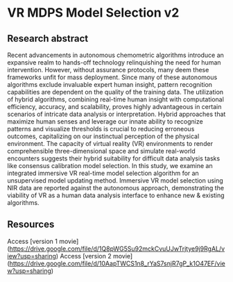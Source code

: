 # VR MDPS Model Selection v2
## Research abstract
Recent advancements in autonomous chemometric algorithms introduce an expansive realm to hands-off technology relinquishing the need for human intervention. However, without assurance protocols, many deem these frameworks unfit for mass deployment. Since many of these autonomous algorithms exclude invaluable expert human insight, pattern recognition capabilities are dependent on the quality of the training data. The utilization of hybrid algorithms, combining real-time human insight with computational efficiency, accuracy, and scalability, proves highly advantageous in certain scenarios of intricate data analysis or interpretation. Hybrid approaches that maximize human senses and leverage our innate ability to recognize patterns and visualize thresholds is crucial to reducing erroneous outcomes, capitalizing on our instinctual perception of the physical environment. The capacity of virtual reality (VR) environments to render comprehensible three-dimensional space and simulate real-world encounters suggests their hybrid suitability for difficult data analysis tasks like consensus calibration model selection. In this study, we examine an integrated immersive VR real-time model selection algorithm for an unsupervised model updating method. Immersive VR model selection using NIR data are reported against the autonomous approach, demonstrating the viability of VR as a human data analysis interface to enhance new & existing algorithms.
## Resources
Access [version 1 movie] (https://drive.google.com/file/d/1Q8pWG5Su92mckCvuUJwTrjtye9j9RgAL/view?usp=sharing)
Access [version 2 movie] (https://drive.google.com/file/d/10AapTWCS1n8_rYaS7snjR7gP_k1O47EF/view?usp=sharing)
